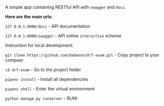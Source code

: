 A simple app containing RESTful API with `swagger` and `docs`.

**Here are the main urls:**

`127.0.0.1:8000/docs` - API documentation

`127.0.0.1:8000/swagger` - API online _`interactive`_ scheme

Instruction for local development:

`git clone https://github.com/dadanon/drf-exam.git` - Copy project to your compuer

`cd drf-exam` - Go to the project folder

`pipenv install` - Install all dependencies

`pipenv shell` - Enter the virtual environment

`python manage.py runserver` - RUN!